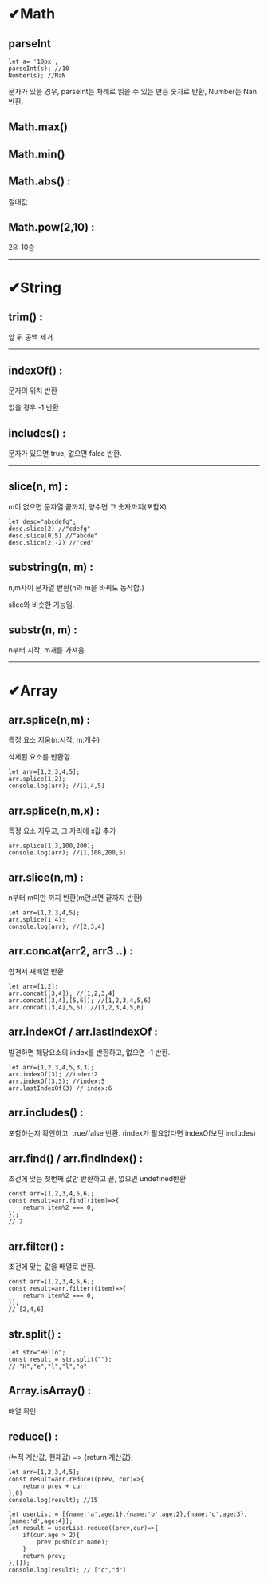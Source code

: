 
# ✔Math

## parseInt
```
let a= '10px';
parseInt(s); //10
Number(s); //NaN
```
문자가 있을 경우, parseInt는 차례로 읽을 수 있는 만큼 숫자로 반환, Number는 Nan반환.

## Math.max()

## Math.min()

## Math.abs() : 
절대값

## Math.pow(2,10) : 
2의 10승

---

# ✔String

## trim() :
앞 뒤 공백 제거.

<hr/>

## indexOf() : 
문자의 위치 반환

없을 경우 -1 반환

## includes() : 
문자가 있으면 true, 없으면 false 반환.

<hr/>

## slice(n, m) : 
m이 없으면 문자열 끝까지, 양수면 그 숫자까지(포함X)
```
let desc="abcdefg";
desc.slice(2) //"cdefg"
desc.slice(0,5) //"abcde"
desc.slice(2,-2) //"ced"
```
## substring(n, m) : 
n,m사이 문자열 반환(n과 m을 바꿔도 동작함.)

slice와 비슷한 기능임.

## substr(n, m) : 
n부터 시작, m개를 가져옴.

<hr/>

# ✔Array
## arr.splice(n,m) : 
특정 요소 지움(n:시작, m:개수)

삭제된 요소를 반환함.
```
let arr=[1,2,3,4,5];
arr.splice(1,2);
console.log(arr); //[1,4,5]
```
## arr.splice(n,m,x) :
특정 요소 지우고, 그 자리에 x값 추가 
```
arr.splice(1,3,100,200);
console.log(arr); //[1,100,200,5]
```
## arr.slice(n,m) : 
n부터 m미만 까지 반환(m안쓰면 끝까지 반환)
```
let arr=[1,2,3,4,5];
arr.splice(1,4);
console.log(arr); //[2,3,4]
```
## arr.concat(arr2, arr3 ..) : 
합쳐서 새배열 반환
```
let arr=[1,2];
arr.concat([3,4]); //[1,2,3,4]
arr.concat([3,4],[5,6]); //[1,2,3,4,5,6]
arr.concat([3,4],5,6); //[1,2,3,4,5,6]
```
## arr.indexOf / arr.lastIndexOf : 
발견하면 해당요소의 index를 반환하고, 없으면 -1 반환.
```
let arr=[1,2,3,4,5,3,3];
arr.indexOf(3); //index:2
arr.indexOf(3,3); //index:5
arr.lastIndexOf(3) // index:6
```
## arr.includes() : 
포함하는지 확인하고, true/false 반환. (index가 필요없다면 indexOf보단 includes)

## arr.find() / arr.findIndex() : 
조건에 맞는 첫번째 값만 반환하고 끝, 없으면 undefined반환
```
const arr=[1,2,3,4,5,6];
const result=arr.find((item)=>{
    return item%2 === 0;
});
// 2
```
## arr.filter() : 
조건에 맞는 값을 배열로 반환.
```
const arr=[1,2,3,4,5,6];
const result=arr.filter((item)=>{
    return item%2 === 0;
});
// [2,4,6]
```
## str.split() : 
```
let str="Hello";
const result = str.split("");
// "H","e","l","l","o"
```

## Array.isArray() :
배열 확인.

## reduce() : 
(누적 계산값, 현재값) => {return 계산값};
```
let arr=[1,2,3,4,5];
const result=arr.reduce((prev, cur)=>{
    return prev + cur;
},0)
console.log(result); //15

let userList = [{name:'a',age:1},{name:'b',age:2},{name:'c',age:3},{name:'d',age:4}];
let result = userList.reduce((prev,cur)=>{
    if(cur.age > 2){
        prev.push(cur.name);
    }
    return prev;
},[]);
console.log(result); // ["c","d"]

```